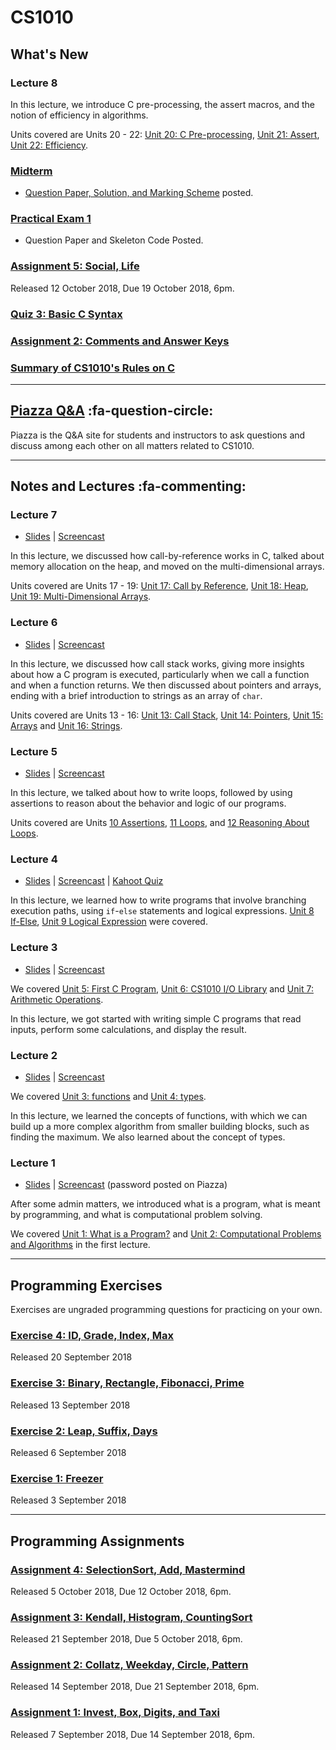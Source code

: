 # CS1010

## What's New

### Lecture 8

In this lecture, we introduce C pre-processing, the assert macros, and the notion of efficiency in algorithms.

Units covered are Units 20 - 22: [Unit 20: C Pre-processing](20-macro.md), [Unit 21: Assert](21-assert.md), [Unit 22: Efficiency](22-efficiency.md).

### [Midterm](midterm.md) 

- [Question Paper, Solution, and Marking Scheme](https://www.comp.nus.edu.sg/~ooiwt/cs1010/1819s1/midterm.pdf) posted.


### [Practical Exam 1](pe1.md) 

- Question Paper and Skeleton Code Posted.


### [Assignment 5: Social, Life](as05.md)
  Released 12 October 2018, Due 19 October 2018, 6pm.

### [Quiz 3: Basic C Syntax](https://goo.gl/forms/4LM8K7Fol0b2fYeD3)

### [Assignment 2: Comments and Answer Keys](as02-comments.md)

### [Summary of CS1010's Rules on C](c-in-cs1010.md)

----

## [Piazza Q&A](https://piazza.com/class/jcaaskvbs754wh) :fa-question-circle: 

Piazza is the Q&A site for students and instructors to ask questions and discuss among each other on all matters related to CS1010.

----

## Notes and Lectures :fa-commenting:

### Lecture 7

- [Slides](https://www.comp.nus.edu.sg/~ooiwt/cs1010/1819s1/slides/cs1010-lec7.pdf) | [Screencast](https://vimeo.com/294846320)

In this lecture, we discussed how call-by-reference works in C, talked about memory allocation on the heap, and moved on the multi-dimensional arrays.

Units covered are Units 17 - 19: [Unit 17: Call by Reference](17-call-by-reference.md), [Unit 18: Heap](18-heap.md), [Unit 19: Multi-Dimensional Arrays](19-md-array.md).


### Lecture 6

- [Slides](https://www.comp.nus.edu.sg/~ooiwt/cs1010/1819s1/slides/cs1010-lec6.pdf) | [Screencast](https://vimeo.com/292715268)

In this lecture, we discussed how call stack works, giving more insights about how a C program is executed, particularly when we call a function and when a function returns.  We then discussed about pointers and arrays, ending with a brief introduction to strings as an array of `char`.

Units covered are Units 13 - 16: [Unit 13: Call Stack](13-call-stack.md), [Unit 14: Pointers](14-pointers.md), [Unit 15: Arrays](15-array.md) and [Unit 16: Strings](16-string.md).


### Lecture 5

- [Slides](https://www.comp.nus.edu.sg/~ooiwt/cs1010/1819s1/slides/cs1010-lec5.pdf) | [Screencast](https://vimeo.com/289833096)

In this lecture, we talked about how to write loops, followed by using assertions to reason about the behavior and logic of our programs.

Units covered are Units [10 Assertions](10-assert.md), [11 Loops](11-loop.md), and [12 Reasoning About Loops](12-invariant.md).

### Lecture 4

- [Slides](https://www.comp.nus.edu.sg/~ooiwt/cs1010/1819s1/slides/cs1010-lec4.pdf) | [Screencast](https://vimeo.com/288496827) | [Kahoot Quiz](kahoot01.md)

In this lecture, we learned how to write programs that involve branching execution paths, using `if`-`else` statements and logical expressions.  [Unit 8 If-Else](08-if-else.md), [Unit 9 Logical Expression](09-logical-exp.md) were covered.

### Lecture 3

- [Slides](https://www.comp.nus.edu.sg/~ooiwt/cs1010/1819s1/slides/cs1010-lec3.pdf) | [Screencast](https://vimeo.com/287220672)

We covered [Unit 5: First C Program](05-first-c.md), [Unit 6: CS1010 I/O Library](06-cs1010-io.md) and [Unit 7: Arithmetic Operations](07-arithmetic-ops.md).

In this lecture, we got started with writing simple C programs that read inputs, perform some calculations, and display the result.

### Lecture 2

- [Slides](https://www.comp.nus.edu.sg/~ooiwt/cs1010/1819s1/slides/cs1010-lec2.pdf) | [Screencast](https://vimeo.com/286525343)

We covered [Unit 3: functions](03-func.md) and [Unit 4: types](04-type.md).

In this lecture, we learned the concepts of functions, with which we can build up a more complex algorithm from smaller building blocks, such as finding the maximum.  We also learned about the concept of types.

### Lecture 1

- [Slides](https://www.comp.nus.edu.sg/~ooiwt/cs1010/1819s1/slides/cs1010-lec1.pdf) | [Screencast](https://vimeo.com/285437711) (password posted on Piazza)

After some admin matters, we introduced what is a program, what is meant by programming, and what is computational problem solving.

We covered [Unit 1: What is a Program?](01-program.md) and [Unit 2: Computational Problems and Algorithms](02-algo.md) in the first lecture.

----
## Programming Exercises 

Exercises are ungraded programming questions for practicing on your own.

### [Exercise 4: ID, Grade, Index, Max](ex04.md)
  Released 20 September 2018


### [Exercise 3: Binary, Rectangle, Fibonacci, Prime](ex03.md)

Released 13 September 2018

### [Exercise 2: Leap, Suffix, Days](ex02.md)

Released 6 September 2018

### [Exercise 1: Freezer](ex01.md)

Released 3 September 2018

----
## Programming Assignments 

### [Assignment 4: SelectionSort, Add, Mastermind](as04.md)

Released 5 October 2018, Due 12 October 2018, 6pm.

### [Assignment 3: Kendall, Histogram, CountingSort](as03.md)

Released 21 September 2018, Due 5 October 2018, 6pm.

### [Assignment 2: Collatz, Weekday, Circle, Pattern](as02.md)

Released 14 September 2018, Due 21 September 2018, 6pm.

### [Assignment 1: Invest, Box, Digits, and Taxi](as01.md)

Released 7 September 2018, Due 14 September 2018, 6pm.


